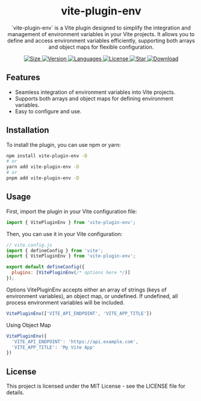 <h1 align="center">vite-plugin-env</h1>
<div align="center">
  <p align="center">`vite-plugin-env` is a Vite plugin designed to simplify the integration and management of environment variables in your Vite projects. It allows you to define and access environment variables efficiently, supporting both arrays and object maps for flexible configuration.</p>
  <a href="https://www.npmjs.com/package/vite-plugin-custom-env">
    <img src="https://img.shields.io/bundlephobia/minzip/vite-plugin-custom-env" alt="Size" />
  </a>
  <a href="https://www.npmjs.com/package/vite-plugin-custom-env">
    <img src="https://img.shields.io/npm/v/vite-plugin-custom-env" alt="Version" />
  </a>
  <a href="https://www.npmjs.com/package/vite-plugin-custom-env">
    <img src="https://img.shields.io/github/languages/top/sullay/vite-plugin-custom-env" alt="Languages" />
  </a>
  <a href="https://www.npmjs.com/package/vite-plugin-custom-env">
    <img src="https://img.shields.io/npm/l/vite-plugin-custom-env" alt="License" />
  </a>
  <a href="https://github.com/sullay/vite-plugin-custom-env/stargazers">
    <img src="https://img.shields.io/github/stars/sullay/vite-plugin-custom-env" alt="Star" />
  </a>
  <a href="https://www.npmjs.com/package/vite-plugin-custom-env">
    <img src="https://img.shields.io/npm/dm/vite-plugin-custom-env" alt="Download" />
  </a>
</div>

## Features

- Seamless integration of environment variables into Vite projects.
- Supports both arrays and object maps for defining environment variables.
- Easy to configure and use.

## Installation

To install the plugin, you can use npm or yarn:

```bash
npm install vite-plugin-env -D
# or
yarn add vite-plugin-env -D
# or
pnpm add vite-plugin-env -D

```

## Usage
First, import the plugin in your Vite configuration file:

``` js
import { VitePluginEnv } from 'vite-plugin-env';
```

Then, you can use it in your Vite configuration:

``` js
// vite.config.js
import { defineConfig } from 'vite';
import { VitePluginEnv } from 'vite-plugin-env';

export default defineConfig({
  plugins: [VitePluginEnv(/* options here */)]
});
```

Options
VitePluginEnv accepts either an array of strings (keys of environment variables), an object map, or undefined. If undefined, all process environment variables will be included.

``` js
VitePluginEnv(['VITE_API_ENDPOINT', 'VITE_APP_TITLE'])
```
Using Object Map

``` js
VitePluginEnv({
  'VITE_API_ENDPOINT': 'https://api.example.com',
  'VITE_APP_TITLE': 'My Vite App'
})
```

## License
This project is licensed under the MIT License - see the LICENSE file for details.